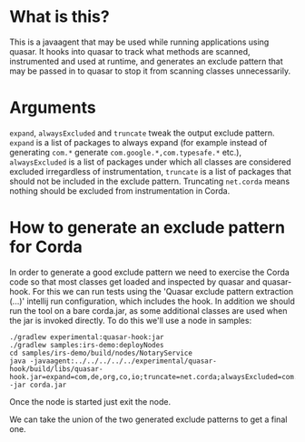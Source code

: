 What is this?
=============

This is a javaagent that may be used while running applications using quasar. It hooks into quasar to track what
methods are scanned, instrumented and used at runtime, and generates an exclude pattern that may be passed in to quasar
to stop it from scanning classes unnecessarily.

Arguments
===

`expand`, `alwaysExcluded` and `truncate` tweak the output exclude pattern. `expand` is a list of packages to always expand (for example
instead of generating `com.*` generate `com.google.*,com.typesafe.*` etc.), `alwaysExcluded` is a list of packages under
which all classes are considered excluded irregardless of instrumentation, `truncate` is a list of packages that should
not be included in the exclude pattern. Truncating `net.corda` means nothing should be excluded from instrumentation in
Corda.

How to generate an exclude pattern for Corda
====

In order to generate a good exclude pattern we need to exercise the Corda code so that most classes get loaded and
inspected by quasar and quasar-hook. For this we can run tests using the 'Quasar exclude pattern extraction (...)'
intellij run configuration, which includes the hook. In addition we should run the tool on a bare corda.jar, as some
additional classes are used when the jar is invoked directly. To do this we'll use a node in samples:

```
./gradlew experimental:quasar-hook:jar
./gradlew samples:irs-demo:deployNodes
cd samples/irs-demo/build/nodes/NotaryService
java -javaagent:../../../../../experimental/quasar-hook/build/libs/quasar-hook.jar=expand=com,de,org,co,io;truncate=net.corda;alwaysExcluded=com.opengamma,io.atomix,org.jolokia -jar corda.jar
```

Once the node is started just exit the node.

We can take the union of the two generated exclude patterns to get a final one.